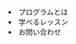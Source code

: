 <!DOCTYPE html>
<htlm>
 <head>
  <meta charset="utf-8">
 <title>google</title>
  <link rel="google" hrer="https://www.google.co.jp"
 </head>
 <body>
  <div class="header">
   <div class=header-list>
    <u1>
     <li>プログラムとは</li>
     <li>学べるレッスン</li>
     <li>お問い合わせ</li>
    </u1>
   </div>

  </div>

  <div class="main">
  </div>

  <div class="footer">
  </div>
 </body>
</html>

